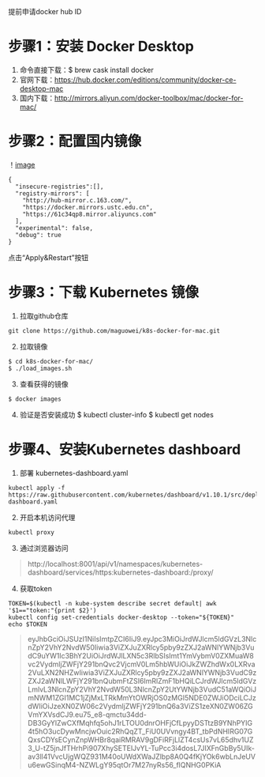 提前申请docker hub ID

# 步骤1：安装 Docker Desktop
1. 命令直接下载：$ brew cask install docker
2. 官网下载：https://hub.docker.com/editions/community/docker-ce-desktop-mac
3. 国内下载：http://mirrors.aliyun.com/docker-toolbox/mac/docker-for-mac/

# 步骤2：配置国内镜像
！[image](/Users/ybenny/Documents/未命名文件夹/mirror.png)

```
{
  "insecure-registries":[],
  "registry-mirrors": [
    "http://hub-mirror.c.163.com/",
    "https://docker.mirrors.ustc.edu.cn",
    "https://61c34qp8.mirror.aliyuncs.com"
  ],
  "experimental": false,
  "debug": true
}
```
点击“Apply&Restart”按钮

# 步骤3：下载 Kubernetes 镜像
1. 拉取github仓库
```
git clone https://github.com/maguowei/k8s-docker-for-mac.git
```
2. 拉取镜像
```
$ cd k8s-docker-for-mac/
$ ./load_images.sh
```
3. 查看获得的镜像
```
$ docker images
```
4. 验证是否安装成功
$ kubectl cluster-info
$ kubectl get nodes


# 步骤4、安装Kubernetes  dashboard
1. 部署 kubernetes-dashboard.yaml
```
kubectl apply -f https://raw.githubusercontent.com/kubernetes/dashboard/v1.10.1/src/deploy/recommended/kubernetes-dashboard.yaml
```
2. 开启本机访问代理
```
kubectl proxy
```
3. 通过浏览器访问 
> http://localhost:8001/api/v1/namespaces/kubernetes-dashboard/services/https:kubernetes-dashboard:/proxy/
4. 获取token
```
TOKEN=$(kubectl -n kube-system describe secret default| awk '$1=="token:"{print $2}')
kubectl config set-credentials docker-desktop --token="${TOKEN}"
echo $TOKEN
```
> eyJhbGciOiJSUzI1NiIsImtpZCI6IiJ9.eyJpc3MiOiJrdWJlcm5ldGVzL3NlcnZpY2VhY2NvdW50Iiwia3ViZXJuZXRlcy5pby9zZXJ2aWNlYWNjb3VudC9uYW1lc3BhY2UiOiJrdWJlLXN5c3RlbSIsImt1YmVybmV0ZXMuaW8vc2VydmljZWFjY291bnQvc2VjcmV0Lm5hbWUiOiJkZWZhdWx0LXRva2VuLXN2NHZwIiwia3ViZXJuZXRlcy5pby9zZXJ2aWNlYWNjb3VudC9zZXJ2aWNlLWFjY291bnQubmFtZSI6ImRlZmF1bHQiLCJrdWJlcm5ldGVzLmlvL3NlcnZpY2VhY2NvdW50L3NlcnZpY2UtYWNjb3VudC51aWQiOiJmNWM1ZGI1MC1jZjMxLTRkMmYtOWRjOS0zMGI5NDE0ZWJiODciLCJzdWIiOiJzeXN0ZW06c2VydmljZWFjY291bnQ6a3ViZS1zeXN0ZW06ZGVmYXVsdCJ9.eu75_e8-qmctu34dd-DB3GyYlZwCXfMqhfq5ohJ1rLTOU0dnrOHFjCfLpyyDSTtzB9YNhPYIG4t5hO3ucDywMncjwOuic2RhQqZT_FiU0UVvngy4BT_tbPdNHIRG07GQxsCDYsECynZnpWHBr8qaiRMRAV9gDFiRFjLlZT4csUs7vL65dhv1UZ3_U-tZ5jnJfTHrhPi907XhySETElJvYL-TuPcc3i4dosL7JIXFnGbBy5UIk-av3ll41VvcUjgWQZ931M40oUWdXWaJZlbp8A0Q4fKjYOk6wbLnJeUVu6ewGSinqM4-NZWLgY95qtOr7M27nyRs56_flQNHG0PKiA

